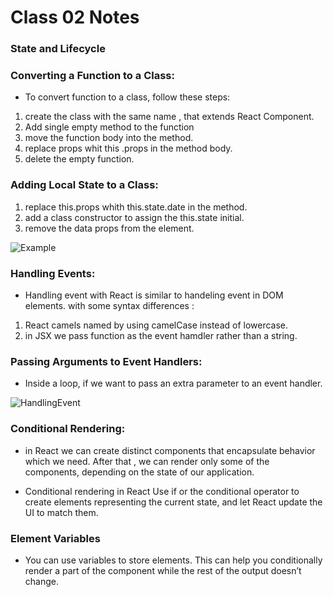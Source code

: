 # Class 02 Notes

### State and Lifecycle

### Converting a Function to a Class:

* To convert function to a class, follow these steps:
1. create the class with the same name , that extends React Component.
2. Add single empty method to the function
3. move the function body into the method.
4. replace props whit this .props in the method body.
5. delete the empty function.

### Adding Local State to a Class:

1. replace this.props whith this.state.date in the method.
2. add a class constructor to assign the this.state initial.
3. remove the data props from the element.

![Example](https://www.codegrepper.com/codeimages/react-function-component-to-class-component.png)


### Handling Events:

* Handling event with React is similar to handeling event in DOM elements. with some syntax differences :
1. React camels named by using  camelCase instead of lowercase.
2. in JSX we pass function as the event hamdler rather than a string.

### Passing Arguments to Event Handlers:

* Inside a loop, if we want to pass an extra parameter to an event handler. 

![HandlingEvent](https://www.codevoila.com/cvuploads/images/201607/reactjs_component_event_handler.png)

### Conditional Rendering:

* in React we can create distinct components that encapsulate behavior which we need. After that , we can render only some of the components, depending on the state of our application.

* Conditional rendering in React Use if or the conditional operator to create elements representing the current state, and let React update the UI to match them.

### Element Variables 

* You can use variables to store elements. This can help you conditionally render a part of the component while the rest of the output doesn’t change.